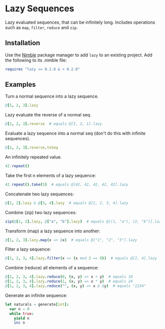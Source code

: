 Lazy Sequences
==============

Lazy evaluated sequences, that can be infinitely long.
Includes operations such as `map`, `filter`, `reduce` and `zip`.

Installation
------------

Use the [Nimble][1] package manager to add `lazy` to an existing project.
Add the following to its .nimble file:

```nim
requires "lazy >= 0.1.0 & < 0.2.0"
```

Examples
--------

Turn a normal sequence into a lazy sequence.
```nim
@[1, 2, 3].lazy
```

Lazy evaluate the reverse of a normal seq.
```nim
@[1, 2, 3].reverse  # equals @[3, 2, 1].lazy
```

Evaluate a lazy sequence into a normal seq (don't do this with infinite
sequences).
```nim
@[1, 2, 3].reverse.toSeq
```

An infinitely repeated value.
```nim
42.repeat()
```

Take the first n elements of a lazy sequence:
```nim
42.repeat().take(5)  # equals @[42, 42, 42, 42, 42].lazy
```

Concatenate two lazy sequences:
```nim
@[1, 2].lazy & @[3, 4].lazy  # equals @[1, 2, 3, 4].lazy
```

Combine (zip) two lazy sequences:
```nim
zip(@[1, 2].lazy, @["a", "b"].lazy)  # equals @[(1, "a"), (2, "b")].lazy
```

Transform (map) a lazy sequence into another:
```nim
@[1, 2, 3].lazy.map(x => $x)  # equals @["1", "2", "3"].lazy
```

Filter a lazy sequence:
```nim
@[1, 2, 3, 4].lazy.filter(x => (x mod 2 == 0))  # equals @[2, 4].lazy
```

Combine (reduce) all elements of a sequence:
```nim
@[1, 2, 3, 4].lazy.reduce(0, (x, y) => x + y)  # equals 10
@[1, 2, 3, 4].lazy.reduce(1, (x, y) => x * y)  # equals 24
@[1, 2, 3, 4].lazy.reduce("", (x, y) => x & $y)  # equals "1234"
```

Generate an infinite sequence:
```nim
let naturals = generate[int]:
  var n = 0
  while true:
    yield n
    inc n
```

[1]: https://github.com/nim-lang/nimble
